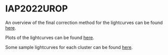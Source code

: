 # IAP2022UROP

An overview of the final correction method for the lightcurves can be found <a href="https://docs.google.com/presentation/d/1YjhJNlmVYhIFX0nRTxp16hHTsWO_-DUntv3KOx9tQZI/edit?usp=sharing">here</a>.

Plots of the lightcurves can be found <a href="https://drive.google.com/drive/folders/1e3fsx1sKoSDTo-CRxK0cgvQ11LXqBRhH?usp=sharing">here</a>.

Some sample lightcurves for each cluster can be found <a href="https://docs.google.com/presentation/d/1TFPPkYoAQwCMOTaCdOZ-K6CMUCXSgcuZMSTxZhwuFTs/edit?usp=sharing">here</a>.
